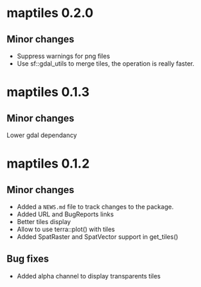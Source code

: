 # maptiles 0.2.0

## Minor changes
* Suppress warnings for png files
* Use sf::gdal_utils to merge tiles, the operation is really faster. 



# maptiles 0.1.3

## Minor changes
Lower gdal dependancy


# maptiles 0.1.2

## Minor changes
* Added a `NEWS.md` file to track changes to the package.
* Added URL and BugReports links
* Better tiles display
* Allow to use terra::plot() with tiles
* Added SpatRaster and SpatVector support in get_tiles()


## Bug fixes
* Added alpha channel to display transparents tiles
